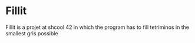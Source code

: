 # Fillit
Fillit is a projet at shcool 42 in which the program has to fill tetriminos in the smallest gris possible
